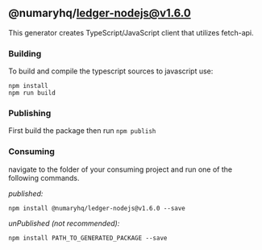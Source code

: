 ## @numaryhq/ledger-nodejs@v1.6.0

This generator creates TypeScript/JavaScript client that utilizes fetch-api.

### Building

To build and compile the typescript sources to javascript use:
```
npm install
npm run build
```

### Publishing

First build the package then run ```npm publish```

### Consuming

navigate to the folder of your consuming project and run one of the following commands.

_published:_

```
npm install @numaryhq/ledger-nodejs@v1.6.0 --save
```

_unPublished (not recommended):_

```
npm install PATH_TO_GENERATED_PACKAGE --save

